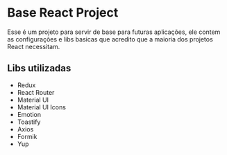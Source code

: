 # Base React Project

Esse é um projeto para servir de base para futuras aplicações, ele contem as
configurações e libs basicas que acredito que a maioria dos projetos React
necessitam.

## Libs utilizadas

- Redux
- React Router
- Material UI
- Material UI Icons
- Emotion
- Toastify
- Axios
- Formik
- Yup
